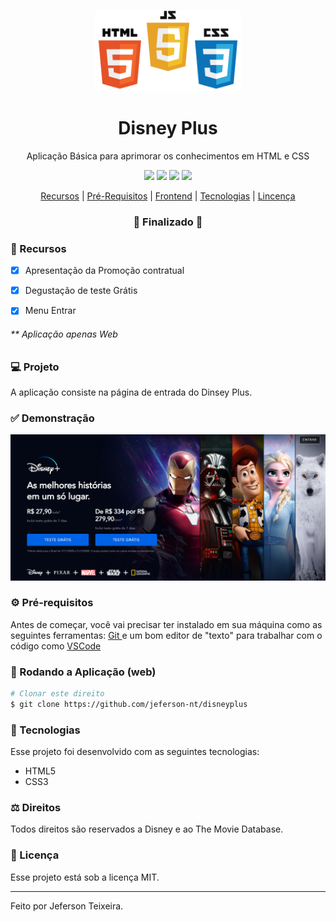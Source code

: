 <p align="center">
  <img src="https://github.com/gustavo-nt/analogic-clock/blob/master/public/assets/soft-skills.jpeg" alt="logo" height="130"/>
</p>

<h1 align="center">
   Disney Plus
</h1>

<p align="center">Aplicação Básica para aprimorar os conhecimentos em HTML e CSS </p>

<p align="center">
  <img src="https://img.shields.io/static/v1?label=html&message=5.0&color=61DAFB&logo=html" />
  <img src="https://img.shields.io/static/v1?label=css&message=3.0&color=0088CC&logo=css" />
  <img src="https://img.shields.io/badge/last%21commit-march-important" />
  <img src="https://img.shields.io/badge/license-MIT-success"/>
</p>

<p align="center">
  <a href="#-features">Recursos</a>     |    
  <a href="#-pré-requisitos">Pré-Requisitos</a>     |    
  <a href="#-rodando-a-aplicação-web">Frontend</a>     |    
  <a href="#-tecnologias">Tecnologias</a>     |    
  <a href="#-licença">Lincença</a>
</p>

<h3 align="center">
🚧 Finalizado 🚧
</h3>

###  📎 Recursos

- [x] Apresentação da Promoção contratual
- [x] Degustação de teste Grátis 
- [x] Menu Entrar


<h6>** Aplicação apenas Web</h6>

###  💻 Projeto

A aplicação consiste na página de entrada do Dinsey Plus.

###  ✅ Demonstração 
<img src="https://github.com/jeferson-nt/disneyplus/blob/master/img/demonstracao.png"/> 

###  ⚙ Pré-requisitos

Antes de começar, você vai precisar ter instalado em sua máquina como as seguintes ferramentas:
[ Git ](https://git-scm.com) e um bom editor de "texto" para trabalhar com o código como [ VSCode ](https://code.visualstudio.com/)

###  📗 Rodando a Aplicação (web)

```bash
# Clonar este direito
$ git clone https://github.com/jeferson-nt/disneyplus
```

###  🚀 Tecnologias

Esse projeto foi desenvolvido com as seguintes tecnologias:

- HTML5
- CSS3

### ⚖ Direitos

Todos direitos são reservados a Disney e ao The Movie Database.

###  📝 Licença

Esse projeto está sob a licença MIT.

<hr/>

Feito por Jeferson Teixeira.
